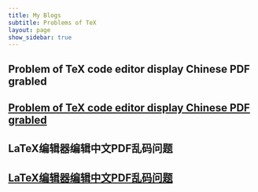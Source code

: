 ```yaml
---
title: My Blogs
subtitle: Problems of TeX
layout: page
show_sidebar: true
---
```


## Problem of TeX code editor display Chinese PDF grabled

## [Problem of TeX code editor display Chinese PDF grabled](https://basinchen.github.io/garbledproblem1en/)






## LaTeX编辑器编辑中文PDF乱码问题

## [LaTeX编辑器编辑中文PDF乱码问题](https://basinchen.github.io/garbledproblem1cn)